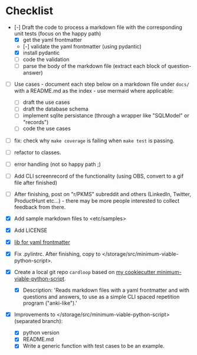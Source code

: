 # Checklist

- [-] Draft the code to process a markdown file with the corresponding unit tests (focus on the happy path)
    - [x] get the yaml frontmatter
    - [-] validate the yaml frontmatter (using pydantic)
	- [x] install pydantic
	- [ ] code the validation
    - [ ] parse the body of the markdown file (extract each block of question-answer)

- [ ] Use cases - document each step below on a markdown file under `docs/` with a README.md as the index - use mermaid where applicable:
    - [ ] draft the use cases
    - [ ] draft the database schema
    - [ ] implement sqlite persistance (through a wrapper like "SQLModel" or "records")
    - [ ] code the use cases

- [ ] fix: check why `make coverage` is failing when `make test` is passing.

- [ ] refactor to classes.

- [ ] error handling (not so happy path ;)

- [ ] Add CLI screenrecord of the functionality (using OBS, convert to a gif file after finished)

- [ ] After finishing, post on "r/PKMS" subreddit and others (LinkedIn, Twitter, ProductHunt etc...) - there may be more people interested to collect feedback from there.

- [x] Add sample markdown files to <etc/samples>

- [x] Add LICENSE

- [x] [lib for yaml frontmatter](https://github.com/eyeseast/python-frontmatter)

- [x] Fix .pylintrc. After finishing, copy to </storage/src/minimum-viable-python-script>.

- [x] Create a local git repo `cardloop` based on [my cookiecutter minimum-viable-python-script](https://github.com/tiagoprn/minimum-viable-python-script).
    - [x] Description: 'Reads markdown files with a yaml frontmatter and with questions and answers, to use as a simple CLI spaced repetition program ("anki-like").'

- [x] Improvements to </storage/src/minimum-viable-python-script> (separated branch):
	- [x] python version
	- [x] README.md
	- [x] Write a generic function with test cases to be an example.
